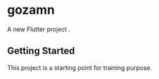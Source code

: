 # gozamn

A new Flutter project .

## Getting Started

This project is a starting point for training purpose.
